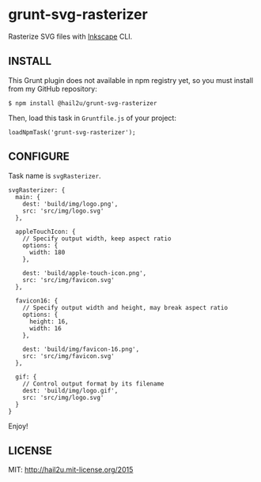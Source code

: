 grunt-svg-rasterizer
====================

Rasterize SVG files with [Inkscape][1] CLI.


INSTALL
-------

This Grunt plugin does not available in npm registry yet, so you must install
from my GitHub repository:

    $ npm install @hail2u/grunt-svg-rasterizer

Then, load this task in `Gruntfile.js` of your project:

    loadNpmTask('grunt-svg-rasterizer');


CONFIGURE
---------

Task name is `svgRasterizer`.

    svgRasterizer: {
      main: {
        dest: 'build/img/logo.png',
        src: 'src/img/logo.svg'
      },

      appleTouchIcon: {
        // Specify output width, keep aspect ratio
        options: {
          width: 180
        },

        dest: 'build/apple-touch-icon.png',
        src: 'src/img/favicon.svg'
      },

      favicon16: {
        // Specify output width and height, may break aspect ratio
        options: {
          height: 16,
          width: 16
        },

        dest: 'build/img/favicon-16.png',
        src: 'src/img/favicon.svg'
      },

      gif: {
        // Control output format by its filename
        dest: 'build/img/logo.gif',
        src: 'src/img/logo.svg'
      }
    }

Enjoy!


LICENSE
-------

MIT: http://hail2u.mit-license.org/2015


[1]: http://inkscape.org/
